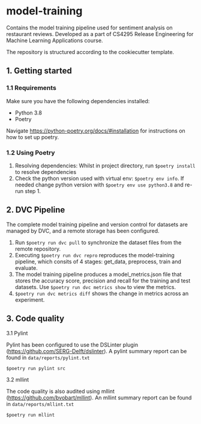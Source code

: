# model-training

Contains the model training pipeline used for sentiment analysis on restaurant reviews. Developed as a part of CS4295 Release Engineering for Machine Learning Applications course.

The repository is structured according to the cookiecutter template.

## 1. Getting started

### 1.1 Requirements

Make sure you have the following dependencies installed:

- Python 3.8
- Poetry 

Navigate https://python-poetry.org/docs/#installation for instructions on how to set up poetry.

### 1.2 Using Poetry



1. Resolving dependencies: Whilst in project directory, run `$poetry install` to resolve dependencies
2. Check the python version used with virtual env: `$poetry env info`. If needed change python version with `$poetry env use python3.8` and re-run step 1.


## 2. DVC Pipeline

The complete model training pipeline and version control for datasets are managed by DVC, and a remote storage has been configured. 

1. Run `$poetry run dvc pull` to synchronize the dataset files from the remote repository.
2. Executing `$poetry run dvc repro` reproduces the model-training pipeline, which consits of 4 stages: get_data, preprocess, train and evaluate.
3. The model training pipeline produces a model_metrics.json file that stores the accuracy score, precision and recall for the training and test datasets. Use `$poetry run dvc metrics show` to view the metrics.
4. `$poetry run dvc metrics diff` shows the change in metrics across an experiment.

## 3. Code quality

3.1 Pylint

Pylint has been configured to use the DSLinter plugin (https://github.com/SERG-Delft/dslinter). A pylint summary report can be found in `data/reports/pylint.txt`

```
$poetry run pylint src
```

3.2 mllint

The code quality is also audited using mllint (https://github.com/bvobart/mllint). An mllint summary report can be found in `data/reports/mllint.txt`

```
$poetry run mllint 
```